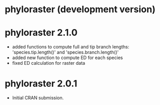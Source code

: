 # phyloraster (development version)

# phyloraster 2.1.0

-  added functions to compute full and tip branch lengths: 'species.tip.length()' and 'species.branch.length()'
- added new function to compute ED for each species
- fixed ED calculation for raster data

# phyloraster 2.0.1

* Initial CRAN submission.
